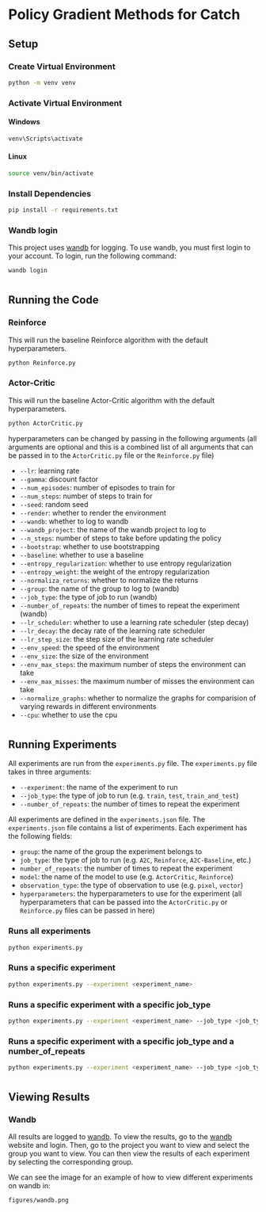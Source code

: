 # Policy Gradient Methods for Catch

## Setup

### Create Virtual Environment
```bash
python -m venv venv
```
### Activate Virtual Environment

#### Windows
```bash
venv\Scripts\activate
```

#### Linux
```bash
source venv/bin/activate
```

### Install Dependencies
```bash
pip install -r requirements.txt
```


### Wandb login
This project uses [wandb](https://wandb.ai/) for logging. To use wandb, you must first login to your account. To login, run the following command:
```bash
wandb login
```
#
## Running the Code

### Reinforce
This will run the baseline Reinforce algorithm with the default hyperparameters.
```bash
python Reinforce.py
```

### Actor-Critic
This will run the baseline Actor-Critic algorithm with the default hyperparameters.
```bash
python ActorCritic.py
```
hyperparameters can be changed by passing in the following arguments (all arguments are optional and this is a combined list of all arguments that can be passed in to the `ActorCritic.py` file or the `Reinforce.py` file)
- `--lr`: learning rate
- `--gamma`: discount factor
- `--num_episodes`: number of episodes to train for
- `--num_steps`: number of steps to train for
- `--seed`: random seed
- `--render`: whether to render the environment
- `--wandb`: whether to log to wandb
- `--wandb_project`: the name of the wandb project to log to
- `--n_steps`: number of steps to take before updating the policy
- `--bootstrap`: whether to use bootstrapping
- `--baseline`: whether to use a baseline
- `--entropy_regularization`: whether to use entropy regularization
- `--entropy_weight`: the weight of the entropy regularization
- `--normaliza_returns`: whether to normalize the returns
- `--group`: the name of the group to log to (wandb)
- `--job_type`: the type of job to run (wandb)
- `--number_of_repeats`: the number of times to repeat the experiment (wandb)
- `--lr_scheduler`: whether to use a learning rate scheduler (step decay)
- `--lr_decay`: the decay rate of the learning rate scheduler
- `--lr_step_size`: the step size of the learning rate scheduler
- `--env_speed`: the speed of the environment
- `--env_size`: the size of the environment
- `--env_max_steps`: the maximum number of steps the environment can take
- `--env_max_misses`: the maximum number of misses the environment can take
- `--normalize_graphs`: whether to normalize the graphs for comparision of varying rewards in different environments
- `--cpu`: whether to use the cpu

#
## Running Experiments

All experiments are run from the `experiments.py` file. The `experiments.py` file takes in three arguments:
- `--experiment`: the name of the experiment to run
- `--job_type`: the type of job to run (e.g. `train`, `test`, `train_and_test`)
- `--number_of_repeats`: the number of times to repeat the experiment

All experiments are defined in the `experiments.json` file. The `experiments.json` file contains a list of experiments. Each experiment has the following fields:
- `group`: the name of the group the experiment belongs to
- `job_type`: the type of job to run (e.g. `A2C`, `Reinforce`, `A2C-Baseline`, etc.)
- `number_of_repeats`: the number of times to repeat the experiment
- `model`: the name of the model to use (e.g. `ActorCritic`, `Reinforce`)
- `observation_type`: the type of observation to use (e.g. `pixel`, `vector`)
- `hyperparameters`: the hyperparameters to use for the experiment (all hyperparameters that can be passed into the `ActorCritic.py` or `Reinforce.py` files can be passed in here)


### Runs all experiments
```bash
python experiments.py
```

### Runs a specific experiment
```bash
python experiments.py --experiment <experiment_name>
```

### Runs a specific experiment with a specific job_type
```bash
python experiments.py --experiment <experiment_name> --job_type <job_type>
```

### Runs a specific experiment with a specific job_type and a number_of_repeats
```bash
python experiments.py --experiment <experiment_name> --job_type <job_type> --number_of_repeats <number_of_repeats>
```

#
## Viewing Results

### Wandb

All results are logged to [wandb](https://wandb.ai/). To view the results, go to the [wandb](https://wandb.ai/) website and login. Then, go to the project you want to view and select the group you want to view. You can then view the results of each experiment by selecting the corresponding group.

We can see the image for an example of how to view different experiments on wandb in:
```bash
figures/wandb.png
```